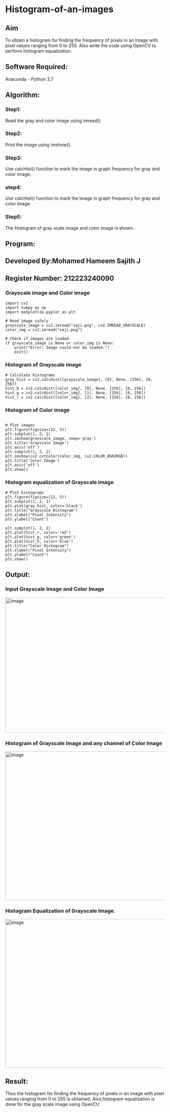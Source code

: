 # Histogram-of-an-images
## Aim
To obtain a histogram for finding the frequency of pixels in an Image with pixel values ranging from 0 to 255. Also write the code using OpenCV to perform histogram equalization.

## Software Required:
Anaconda - Python 3.7

## Algorithm:
### Step1:
Read the gray and color image using imread()

### Step2:
Print the image using imshow().

### Step3:
Use calcHist() function to mark the image in graph frequency for gray and color image.

### step4:
Use calcHist() function to mark the image in graph frequency for gray and color image.

### Step5:
The Histogram of gray scale image and color image is shown.


## Program:

## Developed By:Mohamed Hameem Sajith J
## Register Number: 212223240090


### Grayscale image and Color image
```
import cv2
import numpy as np
import matplotlib.pyplot as plt

# Read image safely
grayscale_image = cv2.imread("saji.png", cv2.IMREAD_GRAYSCALE)
color_img = cv2.imread("saji.png")

# Check if images are loaded
if grayscale_image is None or color_img is None:
    print("Error: Image could not be loaded.")
    exit()

```


### Histogram of Grayscale image
```
# Calculate histograms
gray_hist = cv2.calcHist([grayscale_image], [0], None, [256], [0, 256])
hist_b = cv2.calcHist([color_img], [0], None, [256], [0, 256])
hist_g = cv2.calcHist([color_img], [1], None, [256], [0, 256])
hist_r = cv2.calcHist([color_img], [2], None, [256], [0, 256])
```

### Histogram of Color image
```

# Plot images
plt.figure(figsize=(12, 5))
plt.subplot(1, 2, 1)
plt.imshow(grayscale_image, cmap='gray')
plt.title('Grayscale Image')
plt.axis('off')
plt.subplot(1, 2, 2)
plt.imshow(cv2.cvtColor(color_img, cv2.COLOR_BGR2RGB))
plt.title('Color Image')
plt.axis('off')
plt.show()
```


### Histogram equalization of Grayscale image
```
# Plot histograms
plt.figure(figsize=(12, 5))
plt.subplot(1, 2, 1)
plt.plot(gray_hist, color='black')
plt.title("Grayscale Histogram")
plt.xlabel("Pixel Intensity")
plt.ylabel("Count")

plt.subplot(1, 2, 2)
plt.plot(hist_r, color='red')
plt.plot(hist_g, color='green')
plt.plot(hist_b, color='blue')
plt.title("Color Histogram")
plt.xlabel("Pixel Intensity")
plt.ylabel("Count")
plt.show()
```
## Output:
### Input Grayscale Image and Color Image

<img width="782" height="427" alt="image" src="https://github.com/user-attachments/assets/cb18f5da-be25-41a5-8ccf-471fd910d48f" />



### Histogram of Grayscale Image and any channel of Color Image

<img width="988" height="470" alt="image" src="https://github.com/user-attachments/assets/3266ab6a-4dd2-435f-95f2-bc26868c9e16" />



### Histogram Equalization of Grayscale Image.
<img width="988" height="470" alt="image" src="https://github.com/user-attachments/assets/1dd58d6f-16ac-488d-9ed8-51c6c050ba08" />


## Result: 
Thus the histogram for finding the frequency of pixels in an image with pixel values ranging from 0 to 255 is obtained. Also,histogram equalization is done for the gray scale image using OpenCV.
